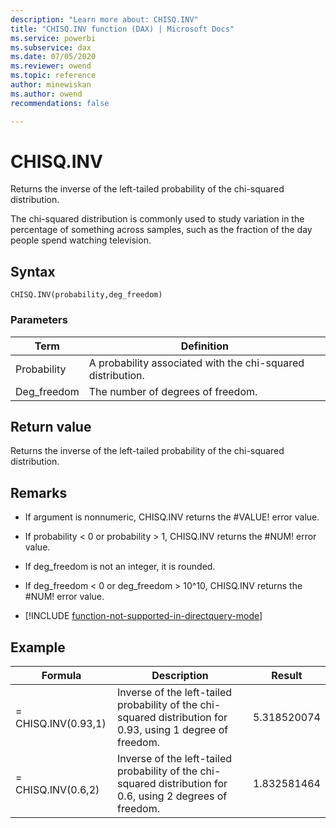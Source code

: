 ```yaml
---
description: "Learn more about: CHISQ.INV"
title: "CHISQ.INV function (DAX) | Microsoft Docs"
ms.service: powerbi 
ms.subservice: dax 
ms.date: 07/05/2020
ms.reviewer: owend
ms.topic: reference
author: minewiskan
ms.author: owend 
recommendations: false

---
```

# CHISQ.INV

Returns the inverse of the left-tailed probability of the chi-squared distribution.  
  
The chi-squared distribution is commonly used to study variation in the percentage of something across samples, such as the fraction of the day people spend watching television.  
  
## Syntax  
  
```dax
CHISQ.INV(probability,deg_freedom)  
```
  
### Parameters  
  
|Term|Definition|  
|--------|--------------|  
|Probability|A probability associated with the chi-squared distribution.|  
|Deg_freedom|The number of degrees of freedom.|  
  
## Return value

Returns the inverse of the left-tailed probability of the chi-squared distribution.  
  
## Remarks

- If argument is nonnumeric, CHISQ.INV returns the #VALUE! error value.  
  
- If probability \< 0 or probability > 1, CHISQ.INV returns the #NUM! error value.  
  
- If deg_freedom is not an integer, it is rounded.  
  
- If deg_freedom \< 0 or deg_freedom > 10^10, CHISQ.INV returns the #NUM! error value.  

- [!INCLUDE [function-not-supported-in-directquery-mode](includes/function-not-supported-in-directquery-mode.md)]

## Example  
  
|Formula|Description|Result|  
|-----------|---------------|----------|  
|= CHISQ.INV(0.93,1)|Inverse of the left-tailed probability of the chi-squared distribution for 0.93, using 1 degree of freedom.|5.318520074|  
|= CHISQ.INV(0.6,2)|Inverse of the left-tailed probability of the chi-squared distribution for 0.6, using 2 degrees of freedom.|1.832581464|  
